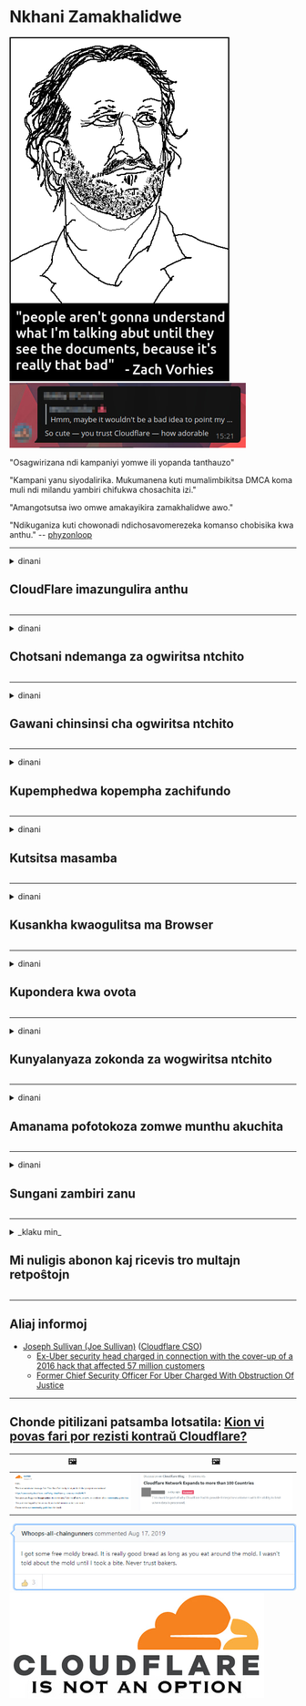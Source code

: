 # Nkhani Zamakhalidwe

![](../image/itsreallythatbad.jpg)
![](../image/telegram/c81238387627b4bfd3dcd60f56d41626.jpg)

"Osagwirizana ndi kampaniyi yomwe ili yopanda tanthauzo"

"Kampani yanu siyodalirika. Mukumanena kuti mumalimbikitsa DMCA koma muli ndi milandu yambiri chifukwa chosachita izi."

"Amangotsutsa iwo omwe amakayikira zamakhalidwe awo."

"Ndikuganiza kuti chowonadi ndichosavomerezeka komanso chobisika kwa anthu."  -- [phyzonloop](https://twitter.com/phyzonloop)


---


<details>
<summary>dinani

## CloudFlare imazungulira anthu
</summary>


Cloudflare ikutumiza maimelo opopera kwa osagwiritsa ntchito Cloudflare.

- Ingotumiza maimelo kwa olembetsa omwe asankha
- Wogwiritsa ntchito akati "siyani", ndiye siyani kutumiza imelo

Ndi zophweka. Koma Cloudflare sasamala.
Cloudflare adati kugwiritsa ntchito ntchito zawo kungaimitse spammers onse kapena owukira.
Kodi tingaimitse bwanji Cloudflare popanda kuyambitsa Cloudflare?


| 🖼 | 🖼 |
| --- | --- |
| ![](../image/cfspam01.jpg) | ![](../image/cfspam03.jpg) |
| ![](../image/cfspam02.jpg) | ![](../image/cfspambrittany.jpg)<br>![](../image/cfspamtwtr.jpg) |

</details>

---

<details>
<summary>dinani

## Chotsani ndemanga za ogwiritsa ntchito
</summary>


Ndemanga zowunikira za Cloudflare
Ngati mutayika zolemba zotsutsana ndi Cloudflare pa Twitter, muli ndi mwayi wopeza yankho kuchokera kwa wogwira ntchito ku Cloudflare ndi "Ayi, si".
Ngati mutayika ndemanga yoyipa patsamba lililonse lobwereza, ayesa kuiphunzira.


| 🖼 | 🖼 |
| --- | --- |
| ![](../image/cfcenrev_01.jpg)<br>![](../image/cfcenrev_02.jpg) | ![](../image/cfcenrev_03.jpg) |

</details>

---

<details>
<summary>dinani

## Gawani chinsinsi cha ogwiritsa ntchito
</summary>


Cloudflare ili ndi vuto lalikulu lozunza anthu.
Cloudflare imagawana zachidziwitso za omwe amadandaula za malo omwe asungidwa.
Nthawi zina amakupemphani kuti mupereke ID yanu yoyenera.
Ngati simukufuna kuzunzidwa, kumenyedwa, kusinthidwa kapena kuphedwa, kuli bwino musakhale kutali ndi masamba a Cloudfla.


| 🖼 | 🖼 |
| --- | --- |
| ![](../image/cfdox_what.jpg) | ![](../image/cfdox_swat.jpg) |
| ![](../image/cfdox_kill.jpg) | ![](../image/cfdox_threat.jpg) |
| ![](../image/cfdox_dox.jpg) | ![](../image/cfdox_ex1.jpg) |
| ![](../image/cfabuseform.jpg) | ![](../image/cfdox_ex2.jpg) |

</details>

---

<details>
<summary>dinani

## Kupemphedwa kopempha zachifundo
</summary>


CloudFlare ikupempha zopereka zachifundo.
Ndizowopsa kuti bungwe la America lingapemphe ndalama ku mabungwe ena osagwiritsa ntchito phindu omwe ali ndi zifukwa zabwino.
Ngati mukufuna kutsekereza anthu kapena kuwononga nthawi ya anthu ena, mungafune kuyitanitsa ma pizzas ena a antchito a Cloudflare.


![](../image/cfdonate.jpg)

</details>

---

<details>
<summary>dinani

## Kutsitsa masamba
</summary>


Kodi mungatani ngati tsamba lanu litatsikira mwadzidzidzi?
Pali malipoti oti Cloudflare ikuchotsa kasinthidwe ka wogwiritsa ntchito kapena kuyimitsa ntchito popanda chenjezo, mwakachetechete.
Tikukulimbikitsani kuti mupeze opeza bwino.

![](../image/cftmnt.jpg)

</details>

---

<details>
<summary>dinani

## Kusankha kwaogulitsa ma Browser
</summary>


CloudFlare imapereka chisangalalo kwa iwo omwe amagwiritsa ntchito Firefox pomwe akupereka nkhanza kwa ogwiritsa ntchito osagwiritsa ntchito Tor-Browser pa Tor.
Ogwiritsa ntchito ogwiritsa ntchito omwe amakana kupha majakisensi opanda ufulu nawonso amachitidwa nkhanza.
Kusavomerezeka kotereku ndikumagwiritsa ntchito ndale zachipongwe komanso kugwiritsa ntchito mphamvu molakwika.

![](../image/browdifftbcx.gif)

- Kumanzere: Tor Msakatuli, Kumanja: Chrome. Adilesi yomweyo ya IP.

![](../image/browserdiff.jpg)

- Kumanzere: Tor Browser Javascript Walemala, Cookie Woyatsidwa
- Kumanja: Chrome Javascript Yoyatsidwa, Cookie Walemala

![](../image/cfsiryoublocked.jpg)

- QuteBrowser (msakatuli wocheperako) wopanda Tor (Clearnet IP)

| ***Msakatuli*** | ***Pezani chithandizo*** |
| --- | --- |
| Tor Browser (Javascript idathandiza) | mwayi wololedwa |
| Firefox (Javascript idathandiza) | pezani wonyozeka |
| Chromium (Javascript idathandiza) | pezani wonyozeka |
| Chromium or Firefox (Javascript yawonongeka) | Mwaletsedwa |
| Chromium or Firefox (Cookie wayimitsidwa) | Mwaletsedwa |
| QuteBrowser | Mwaletsedwa |
| lynx | Mwaletsedwa |
| w3m | Mwaletsedwa |
| wget | Mwaletsedwa |


Bwanji osagwiritsa ntchito batani la Audio kuti muchepetse zovuta zovuta?

Inde, pali batani lomvera, koma nthawi zonse siligwira ntchito pa Tor.
Mukalandira uthengawu mukadina:

```
Yesaninso pambuyo pake
Kompyuta yanu kapena netiweki ikhoza kutumiza mafunso othandiza kuchita zokha.
Kuteteza ogwiritsa ntchito, sitingathe kuchita pempho lanu pompano.
Pazambiri zambiri pitani patsamba lathu lothandizira
```

</details>

---

<details>
<summary>dinani

## Kupondera kwa ovota
</summary>


Ovota ku US ati amalembetsa kuvota pamapeto pa tsamba lolembera boma m'boma lomwe amakhala.
Ma ofesi a Secretary-of statean olamulidwa ndi Republican amalimbikitsa kuletsa anthu mwa kuvotera webusaitiyi ya boma kudzera mu Cloudflare.
Kuchitira nkhanza kwa Cloudflare kwa ogwiritsa ntchito a Tor, maudindo ake a MITM monga malo oyang'aniridwa padziko lonse lapansi, ndipo mbali yake yowonongeka imapangitsa omwe akuyembekeza kukhala ovota kusafuna kulembetsa.
Liberals makamaka imakonda kubisa.
Mafomu olembetsa oponya voti amatenga chidziwitso chotsimikiza cha momwe munthu akuvotera, malo ake, nambala yachitetezo chake, komanso tsiku lobadwa.
Mayiko ambiri amangopereka zofunikira pagulu lonselo, koma Cloudflare amawona zambiri zomwe munthu angalembetse.

Dziwani kuti kulembetsa mapepala sikuyendetsa Cloudflare chifukwa mlembi wa ogwira ntchito yolowa ndi boma azigwiritsa ntchito tsamba la Cloudflare kuti alowetse zomwezi.

| 🖼 | 🖼 |
| --- | --- |
| ![](../image/cfvotm_01.jpg) | ![](../image/cfvotm_02.jpg) |

- Change.org ndi tsamba lodziwika bwino losonkhanitsa mavoti ndikuchitapo kanthu.
“anthu kulikonse akuyambitsa makampeni, kulimbikitsa othandizira, ndikugwira ntchito ndi opanga zisankho kuyendetsa njirazi.”
Tsoka ilo, anthu ambiri sangathe kuwona change.com konse chifukwa cha fayilo yolusa ya Cloudflare.
Akuletsedwa kusayina pempholo, kuwachotsa pantchito ya demokalase.
Kugwiritsa ntchito nsanja ina yopanda mitambo ngati OpenPback kumathandizira vutoli.

| 🖼 | 🖼 |
| --- | --- |
| ![](../image/changeorgasn.jpg) | ![](../image/changeorgtor.jpg) |

- Cloudflare's "Athenian Project" imapereka chitetezo chamabizinesi aulere kwa mawebusayiti amasankho am boma ndi amderalo.
Iwo ati "Madera awo amatha kulumikizana ndi zisankho ndikulembetsa anthu ovota" koma izi ndi zabodza chifukwa anthu ambiri sangathe kuyang'ana malowa konse.

</details>

---

<details>
<summary>dinani

## Kunyalanyaza zokonda za wogwiritsa ntchito
</summary>


Ngati mukufuna kutulutsa china chake, mukuyembekeza kuti simulandila imelo pankhaniyi.
Cloudflare amanyalanyaza zokonda za wogwiritsa ntchito ndikugawana zambiri ndi mabungwe enaake popanda kuvomereza kwa makasitomala.
Ngati mukugwiritsa ntchito pulani yawo yaulere, nthawi zina amatumiza imelo kukufunsa kuti mulembe zofunikira mwezi uliwonse.

![](../image/cfviopl_tp.jpg)

</details>

---

<details>
<summary>dinani

## Amanama pofotokoza zomwe munthu akuchita
</summary>


Malinga ndi blog yamakasitomala wakalewa, Cloudflare imanama pankhani yochotsa maakaunti.
Masiku ano, makampani ambiri amasunga deta yanu mutatha kutseka kapena kuchotsa akaunti yanu.
Makampani ambiri abwino amatchula izi pachinsinsi chawo.
Cloudflare? Ayi.

```
2019-08-05 CloudFlare idanditumizira chitsimikizo kuti achotsa akaunti yanga.
2019-10-02 Ndalandira imelo kuchokera ku CloudFlare "chifukwa ndine kasitomala"
```

Cloudflare sanadziwe za mawu oti "chotsani".
Ngati zichotsedwadi, bwanji makasitomala wakale uyu adalandira imelo?
Ananenanso kuti zachinsinsi za Cloudflare sizitchula izi.

```
Mfundo zawo zachinsinsi zatsopano sizinenapo chilichonse chosungira chaka chimodzi.
```

![](../image/cfviopl_notdel.jpg)

Kodi mungakhulupirire bwanji Cloudflare ngati malingaliro awo achinsinsi ndi LIE?

</details>

---

<details>
<summary>dinani

## Sungani zambiri zanu
</summary>


Kuchotsa Cloudflare account ndi kovuta.

```
Tumizani tikiti yothandizira pogwiritsa ntchito gulu la "Akaunti",
ndikufunsani kufufutidwa kwa akaunti yanu.
Simuyenera kukhala ndi zigawo kapena makhadi a ngongole omwe amaikidwa ku akaunti yanu musanapemphe kuti achotse.
```

Mukalandira imelo yokutsimikizirani.

![](../image/cf_deleteandkeep.jpg)

"Tayamba kukonza pempho lanu" koma "Tipitiliza kusunga zidziwitso zanu".

Kodi mutha "kudalira" izi?

</details>

---

<details>
<summary>_klaku min_

## Mi nuligis abonon kaj ricevis tro multajn retpoŝtojn
</summary>


La uzanto nuligis sian 'Cloudflare stream' abonon kaj li ricevas retpoŝtajn memorigilojn ĉiutage por rememorigi lin pri nuligita abono.
Ne estas malaprobita butono. Kiel vi ĉesas ĉi tiun frenezon?

![](../image/barrageemailcancelsubscription.jpg)

Cloudflare diris al ĉi tiu uzanto kontakti subtenteamo kaj peti ĉiujn viajn enhavojn forigi.

- [t](https://web.archive.org/web/20210412165334/https://twitter.com/JohnHaldson/status/1381651569247088650)

</details>

---

## Aliaj informoj

- [Joseph Sullivan (Joe Sullivan)](../cloudflare_inc/cloudflare_members.md) ([Cloudflare CSO](https://twitter.com/eastdakota/status/1296522269313785862))
  - [Ex-Uber security head charged in connection with the cover-up of a 2016 hack that affected 57 million customers](https://www.businessinsider.com/uber-data-hack-security-head-joe-sullivan-charged-cover-up-2020-8)
  - [Former Chief Security Officer For Uber Charged With Obstruction Of Justice](https://www.justice.gov/usao-ndca/pr/former-chief-security-officer-uber-charged-obstruction-justice)


---

## Chonde pitilizani patsamba lotsatila:   [Kion vi povas fari por rezisti kontraŭ Cloudflare?](ny.action.md)

|  🖼  |  🖼 |
| --- | --- |
| ![](../image/cfcommunity_ban.jpg) | ![](../image/censor_cloudflare_blogcomment.jpg) |

![](../image/freemoldybread.jpg)
![](../image/cfisnotanoption.jpg)
